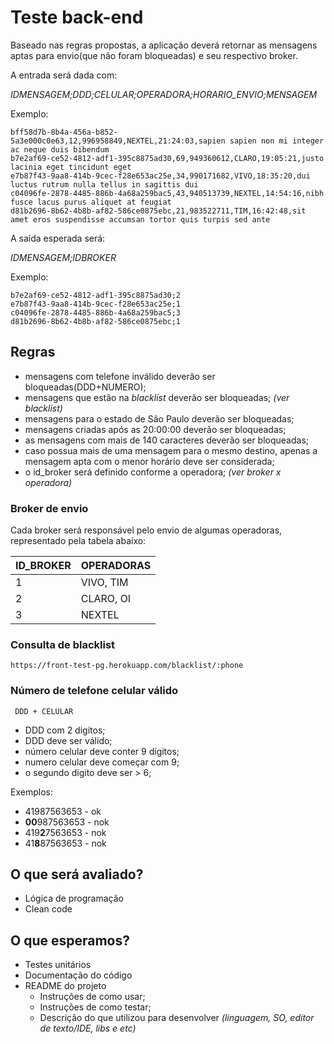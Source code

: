 # Teste back-end

Baseado nas regras propostas, a aplicação deverá retornar as mensagens aptas para envio(que não foram bloqueadas) e seu respectivo broker.

A entrada será dada com:

_IDMENSAGEM;DDD;CELULAR;OPERADORA;HORARIO_ENVIO;MENSAGEM_ 

Exemplo:
```
bff58d7b-8b4a-456a-b852-5a3e000c0e63,12,996958849,NEXTEL,21:24:03,sapien sapien non mi integer ac neque duis bibendum
b7e2af69-ce52-4812-adf1-395c8875ad30,69,949360612,CLARO,19:05:21,justo lacinia eget tincidunt eget
e7b87f43-9aa8-414b-9cec-f28e653ac25e,34,990171682,VIVO,18:35:20,dui luctus rutrum nulla tellus in sagittis dui
c04096fe-2878-4485-886b-4a68a259bac5,43,940513739,NEXTEL,14:54:16,nibh fusce lacus purus aliquet at feugiat
d81b2696-8b62-4b8b-af82-586ce0875ebc,21,983522711,TIM,16:42:48,sit amet eros suspendisse accumsan tortor quis turpis sed ante
```
A saída esperada será:

_IDMENSAGEM;IDBROKER_

Exemplo:
```
b7e2af69-ce52-4812-adf1-395c8875ad30;2
e7b87f43-9aa8-414b-9cec-f28e653ac25e;1
c04096fe-2878-4485-886b-4a68a259bac5;3
d81b2696-8b62-4b8b-af82-586ce0875ebc;1
```

## Regras

* mensagens com telefone inválido deverão ser bloqueadas(DDD+NUMERO);
* mensagens que estão na _blacklist_ deverão ser bloqueadas; _(ver blacklist)_
* mensagens para o estado de São Paulo deverão ser bloqueadas;
* mensagens criadas após as 20:00:00 deverão ser bloqueadas;
* as mensagens com mais de 140 caracteres deverão ser bloqueadas;
* caso possua mais de uma mensagem para o mesmo destino, apenas a mensagem apta com o menor horário deve ser considerada;
* o id_broker será definido conforme a operadora; _(ver broker x operadora)_

### Broker de envio

Cada broker será responsável pelo envio de algumas operadoras, representado pela tabela abaixo:

| ID_BROKER | OPERADORAS |
|-----------|------------|
|   1       |  VIVO, TIM |
|   2       |  CLARO, OI |
|   3       |  NEXTEL    |

### Consulta de blacklist
```
https://front-test-pg.herokuapp.com/blacklist/:phone
```

### Número de telefone celular válido

```
 DDD + CELULAR
```
* DDD com 2 digitos;
* DDD deve ser válido;
* número celular deve conter 9 dígitos;
* numero celular deve começar com 9;
* o segundo dígito deve ser > 6;

Exemplos:

* 41987563653 - ok
* **00**987563653 - nok
* 419**2**7563653 - nok
* 41**8**87563653 - nok

## O que será avaliado?

* Lógica de programação
* Clean code

## O que esperamos?
* Testes unitários
* Documentação do código
* README do projeto
	* Instruções de como usar;
	* Instruções de como testar;
	* Descrição do que utilizou para desenvolver _(linguagem, SO, editor de texto/IDE, libs e etc)_
